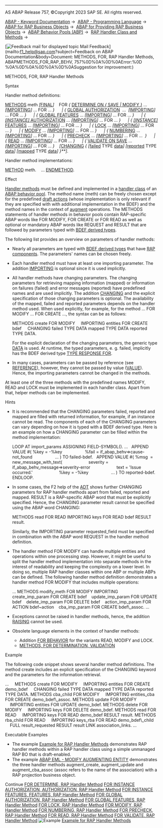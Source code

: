  

* * *

AS ABAP Release 757, ©Copyright 2023 SAP SE. All rights reserved.

[ABAP - Keyword Documentation](javascript:call_link\('abenabap.htm'\)) →  [ABAP - Programming Language](javascript:call_link\('abenabap_reference.htm'\)) →  [ABAP for RAP Business Objects](javascript:call_link\('abenabap_for_rap_bos.htm'\)) →  [ABAP for Providing RAP Business Objects](javascript:call_link\('abenabap_provide_rap_bos.htm'\)) →  [ABAP Behavior Pools (ABP)](javascript:call_link\('abenabap_behavior_pools.htm'\)) →  [RAP Handler Class and Methods](javascript:call_link\('abenabp_handler_class.htm'\)) → 

 [![](Mail.gif?object=Mail.gif&sap-language=EN "Feedback mail for displayed topic") Mail Feedback](mailto:f1_help@sap.com?subject=Feedback on ABAP Documentation&body=Document: METHODS, FOR, RAP Handler Methods, ABAPMETHODS_FOR_RAP_BEHV, 757%0D%0A%0D%0AError:%0D
%0A%0D%0A%0D%0A%0D%0ASuggestion for improvement:)

METHODS, FOR, RAP Handler Methods

Syntax

Handler method definitions:

[METHODS](javascript:call_link\('abapmethods.htm'\)) meth *\[*[FINAL](javascript:call_link\('abapmethods_abstract_final.htm'\))*\]*
   FOR *{* [DETERMINE ON *{* SAVE *|* MODIFY *}*](javascript:call_link\('abaphandler_meth_det.htm'\)) ... *\[*[IMPORTING](javascript:call_link\('abapmethods_general.htm'\))*\]* ... FOR ... *}*
     *|* *{* [GLOBAL AUTHORIZATION](javascript:call_link\('abaphandler_meth_global_auth.htm'\))  ...  *\[*[IMPORTING](javascript:call_link\('abapmethods_general.htm'\))*\]* ... FOR ... *}*
     *|* *{* [GLOBAL FEATURES](javascript:call_link\('abaphandler_meth_global_features.htm'\)) ... *\[*[IMPORTING](javascript:call_link\('abapmethods_general.htm'\))*\]* ... FOR ... *}*
     *|* *{* [*\[*INSTANCE*\]* AUTHORIZATION](javascript:call_link\('abaphandler_meth_auth.htm'\)) ... *\[*[IMPORTING](javascript:call_link\('abapmethods_general.htm'\))*\]* ... FOR ... *}*
     *|* *{* [*\[*INSTANCE*\]* FEATURES](javascript:call_link\('abaphandler_meth_features.htm'\)) ... *\[*[IMPORTING](javascript:call_link\('abapmethods_general.htm'\))*\]* ... FOR ... *}*
     *|* *{* [LOCK](javascript:call_link\('abaphandler_meth_lock.htm'\)) ... *\[*[IMPORTING](javascript:call_link\('abapmethods_general.htm'\))*\]* ... FOR ... *}*
     *|* *{* [MODIFY](javascript:call_link\('abaphandler_meth_modify.htm'\)) ... *\[*[IMPORTING](javascript:call_link\('abapmethods_general.htm'\))*\]* ... FOR ... *}*
     *|* *{* [NUMBERING](javascript:call_link\('abaphandler_meth_numbering.htm'\)) ... *\[*[IMPORTING](javascript:call_link\('abapmethods_general.htm'\))*\]* ... FOR ... *}*
     *|* *{* [PRECHECK](javascript:call_link\('abaphandler_meth_precheck.htm'\)) ... *\[*[IMPORTING](javascript:call_link\('abapmethods_general.htm'\))*\]* ... FOR ...  *}*
     *|* *{* [READ](javascript:call_link\('abaphandler_meth_read.htm'\)) ... *\[*[IMPORTING](javascript:call_link\('abapmethods_general.htm'\))*\]* ... FOR ... *}*
     *|* *{* [VALIDATE ON SAVE](javascript:call_link\('abaphandler_meth_validate.htm'\)) ... *\[*[IMPORTING](javascript:call_link\('abapmethods_general.htm'\))*\]* ... FOR ... *}*
   *\[*[CHANGING](javascript:call_link\('abapmethods_general.htm'\)) *{* *\[*[failed](javascript:call_link\('abaptype_response_for.htm'\)) TYPE [data](javascript:call_link\('abenbuilt_in_types_generic.htm'\))*\]* *\[*[reported](javascript:call_link\('abaptype_response_for.htm'\)) TYPE [data](javascript:call_link\('abenbuilt_in_types_generic.htm'\))*\]* *\[*[mapped](javascript:call_link\('abaptype_response_for.htm'\)) TYPE [data](javascript:call_link\('abenbuilt_in_types_generic.htm'\))*\]* *}**\]*.

Handler method implementations:

[METHOD](javascript:call_link\('abapmethods.htm'\)) meth.
   ...
[ENDMETHOD](javascript:call_link\('abapmethods.htm'\)).

Effect

[Handler methods](javascript:call_link\('abenabp_handler_method_glosry.htm'\) "Glossary Entry") must be defined and implemented in a [handler class](javascript:call_link\('abenabp_handler_class_glosry.htm'\) "Glossary Entry") of an [ABAP behavior pool](javascript:call_link\('abenbehavior_pool_glosry.htm'\) "Glossary Entry"). The method name (meth) can be freely chosen except for the predefined [draft actions](javascript:call_link\('abenbdl_draft_action.htm'\)) (whose implementation is only relevant if they are specified with with additional implementation in the BDEF) and the method names in the context of [augment](javascript:call_link\('abenbdl_augment_projection.htm'\)) operations. The METHODS statements of handler methods in behavior pools contain RAP-specific ABAP words like FOR MODIFY, FOR CREATE or FOR READ as well as optional or mandatory ABAP words like REQUEST and RESULT that are followed by parameters typed with [BDEF derived types](javascript:call_link\('abenrap_derived_type_glosry.htm'\) "Glossary Entry").

The following list provides an overview on parameters of handler methods:

-   Nearly all parameters are typed with [BDEF derived types](javascript:call_link\('abenrap_derived_type_glosry.htm'\) "Glossary Entry") that have [RAP components](javascript:call_link\('abapderived_types_comp.htm'\)). The parameters' names can be chosen freely.
-   Each handler method must have at least one importing parameter. The addition [IMPORTING](javascript:call_link\('abapmethods_general.htm'\)) is optional since it is used implicitly.
-   All handler methods have changing parameters. The changing parameters for retrieving mapping information (mapped) or information on failures (failed) and error messages (reported) have predefined names and are used implicitly. The addition [CHANGING](javascript:call_link\('abapmethods_general.htm'\)) and the explicit specification of those changing parameters is optional. The availability of the mapped, failed and reported parameters depends on the handler method used. When used explicitly, for example, for the method ... FOR MODIFY ... FOR CREATE ..., the syntax can be as follows:
    
    METHODS create FOR MODIFY
        IMPORTING entities FOR CREATE bdef
        CHANGING failed TYPE DATA mapped TYPE DATA reported TYPE DATA.
    
    For the explicit declaration of the changing parameters, the generic type [DATA](javascript:call_link\('abenbuilt_in_types_generic.htm'\)) is used. At runtime, the typed parameters, e. g. failed, implicitly has the BDEF derived type [TYPE RESPONSE FOR](javascript:call_link\('abaptype_response_for.htm'\)).
    
-   In many cases, parameters can be passed by reference (see [REFERENCE](javascript:call_link\('abapmethods_parameters.htm'\))), however, they cannot be passed by value ([VALUE](javascript:call_link\('abapmethods_parameters.htm'\))). Hence, the importing parameters cannot be changed in the methods.

At least one of the three methods with the predefined names MODIFY, READ and LOCK must be implemented in each handler class. Apart from that, helper methods can be implemented.

Hints

-   It is recommended that the CHANGING parameters failed, reported and mapped are filled with returned information, for example, if an instance cannot be read. The components of each of the CHANGING parameters can vary depending on how it is typed with a BDEF derived type. Here is an example on how a CHANGING parameter can be filled within the method implementation:
    
    LOOP AT import\_params ASSIGNING FIELD-SYMBOL(<fs>).
    ...
      APPEND VALUE #( %key = <fs>-%key
                      %fail = if\_abap\_behv=>cause-not\_found
                      ... ) TO failed-bdef.
      APPEND VALUE #( %msg  = new\_message\_with\_text(
                         severity = if\_abap\_behv\_message=>severity-error
                         text = 'Issue occurred.'
                         %key = <fs>-%key
                      ... ) TO reported-bdef.
    ENDLOOP.
    
-   In some cases, the F2 help of the [ADT](javascript:call_link\('abenadt_glosry.htm'\) "Glossary Entry") shows further CHANGING parameters for RAP handler methods apart from failed, reported and mapped. RESULT is a RAP-specific ABAP word that must be explicitly specified. Hence, the CHANGING parameter result cannot be specified using the ABAP word CHANGING:
    
    METHODS read FOR READ IMPORTING keys FOR READ bdef RESULT result.
    
    Similarly, the IMPORTING parameter requested\_field must be specified in combination with the ABAP word REQUEST in the handler method definition.
    
-   The handler method FOR MODIFY can handle multiple entities and operations within one processing step. However, it might be useful to split the handler method implementation into separate methods in the interest of readability and keeping the complexity on a lower level. In doing so, multiple RAP handler classes within one ABP or multiple ABPs can be defined. The following handler method definition demonstrates a handler method FOR MODIFY that includes multiple operations:
    
    ...
    METHODS modify\_meth FOR MODIFY IMPORTING
       create\_imp\_param FOR CREATE bdef
       update\_imp\_param FOR UPDATE bdef
       delete\_imp\_param FOR DELETE bdef
       action\_imp\_param FOR ACTION bdef~action
       cba\_imp\_param FOR CREATE bdef\\\_assoc.
    ...
    
-   Exceptions cannot be raised in handler methods, hence, the addition [RAISING](javascript:call_link\('abapmethods_general.htm'\)) cannot be used.
-   Obsolete language elements in the context of handler methods:
    -   Addition [FOR BEHAVIOR](javascript:call_link\('abapmethods_for_behavior.htm'\)) for the variants READ, MODIFY and LOCK.
    -   [METHODS, FOR DETERMINATION, VALIDATION](javascript:call_link\('abapmethods_for_det_val_obs.htm'\))

Example

The following code snippet shows several handler method definitions. The method create includes an explicit specification of the CHANGING keyword and the parameters for the information retrieval.

...
    METHODS create FOR MODIFY
    IMPORTING entities FOR CREATE demo\_bdef
    CHANGING failed TYPE DATA mapped TYPE DATA reported TYPE DATA.
METHODS cba\_child FOR MODIFY
    IMPORTING entities\_cba FOR CREATE demo\_bdef\\\_assoc.
METHODS update FOR MODIFY
    IMPORTING entities FOR UPDATE demo\_bdef.
METHODS delete FOR MODIFY
    IMPORTING keys FOR DELETE demo\_bdef.
METHODS read FOR READ
    IMPORTING keys FOR READ demo\_bdef RESULT result.
METHODS rba\_child FOR READ
    IMPORTING keys\_rba FOR READ demo\_bdef\\\_child
    FULL result\_requested RESULT result LINK association\_links.
...

Executable Examples

-   The example [Example for RAP Handler Methods](javascript:call_link\('abenrap_handler_methods_abexa.htm'\)) demonstrates RAP handler methods within a RAP handler class using a simple unmanaged RAP BO that is draft-enabled.
-   The example [ABAP EML - MODIFY AUGMENTING ENTITY](javascript:call_link\('abeneml_modify_augmenting_abexa.htm'\)) demonstrates the three handler methods augment\_create, augment\_update and augment\_cba\_assoc (assoc refers to the name of the association) with a RAP projection business object.

Continue
[FOR DETERMINE, RAP Handler Method](javascript:call_link\('abaphandler_meth_det.htm'\))
[FOR INSTANCE AUTHORIZATION, AUTHORIZATION, RAP Handler Method](javascript:call_link\('abaphandler_meth_auth.htm'\))
[FOR INSTANCE FEATURES, FEATURES, RAP Handler Method](javascript:call_link\('abaphandler_meth_features.htm'\))
[FOR GLOBAL AUTHORIZATION, RAP Handler Method](javascript:call_link\('abaphandler_meth_global_auth.htm'\))
[FOR GLOBAL FEATURES, RAP Handler Method](javascript:call_link\('abaphandler_meth_global_features.htm'\))
[FOR LOCK, RAP Handler Method](javascript:call_link\('abaphandler_meth_lock.htm'\))
[FOR MODIFY, RAP Handler Method](javascript:call_link\('abaphandler_meth_modify.htm'\))
[FOR NUMBERING, RAP Handler Method](javascript:call_link\('abaphandler_meth_numbering.htm'\))
[FOR PRECHECK, RAP Handler Method](javascript:call_link\('abaphandler_meth_precheck.htm'\))
[FOR READ, RAP Handler Method](javascript:call_link\('abaphandler_meth_read.htm'\))
[FOR VALIDATE, RAP Handler Method](javascript:call_link\('abaphandler_meth_validate.htm'\))
![Example](exa.gif "Example") [Example for RAP Handler Methods](javascript:call_link\('abenrap_handler_methods_abexa.htm'\))